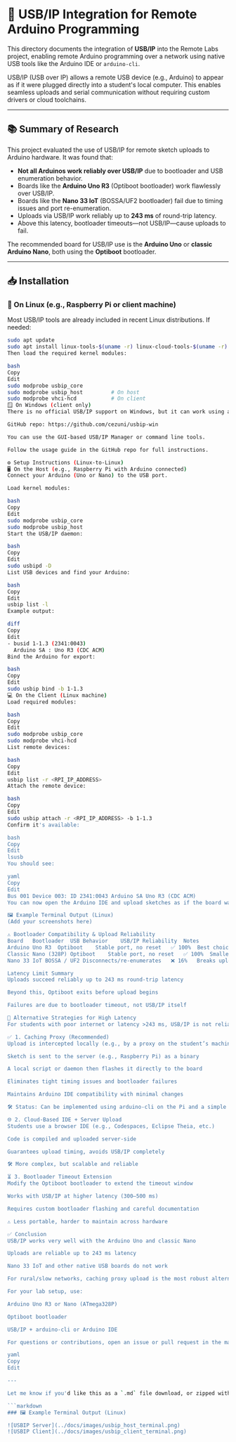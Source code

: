 # 🔌 USB/IP Integration for Remote Arduino Programming

This directory documents the integration of **USB/IP** into the Remote Labs project, enabling remote Arduino programming over a network using native USB tools like the Arduino IDE or `arduino-cli`.

USB/IP (USB over IP) allows a remote USB device (e.g., Arduino) to appear as if it were plugged directly into a student's local computer. This enables seamless uploads and serial communication without requiring custom drivers or cloud toolchains.

---

## 📚 Summary of Research

This project evaluated the use of USB/IP for remote sketch uploads to Arduino hardware. It was found that:

- **Not all Arduinos work reliably over USB/IP** due to bootloader and USB enumeration behavior.
- Boards like the **Arduino Uno R3** (Optiboot bootloader) work flawlessly over USB/IP.
- Boards like the **Nano 33 IoT** (BOSSA/UF2 bootloader) fail due to timing issues and port re-enumeration.
- Uploads via USB/IP work reliably up to **243 ms** of round-trip latency.
- Above this latency, bootloader timeouts—not USB/IP—cause uploads to fail.

The recommended board for USB/IP use is the **Arduino Uno** or **classic Arduino Nano**, both using the **Optiboot** bootloader.

---

## 📥 Installation

### 🐧 On Linux (e.g., Raspberry Pi or client machine)

Most USB/IP tools are already included in recent Linux distributions. If needed:

```bash
sudo apt update
sudo apt install linux-tools-$(uname -r) linux-cloud-tools-$(uname -r)
Then load the required kernel modules:

bash
Copy
Edit
sudo modprobe usbip_core
sudo modprobe usbip_host         # On host
sudo modprobe vhci-hcd           # On client
🪟 On Windows (client only)
There is no official USB/IP support on Windows, but it can work using a community-maintained tool:

GitHub repo: https://github.com/cezuni/usbip-win

You can use the GUI-based USB/IP Manager or command line tools.

Follow the usage guide in the GitHub repo for full instructions.

⚙️ Setup Instructions (Linux-to-Linux)
🖥️ On the Host (e.g., Raspberry Pi with Arduino connected)
Connect your Arduino (Uno or Nano) to the USB port.

Load kernel modules:

bash
Copy
Edit
sudo modprobe usbip_core
sudo modprobe usbip_host
Start the USB/IP daemon:

bash
Copy
Edit
sudo usbipd -D
List USB devices and find your Arduino:

bash
Copy
Edit
usbip list -l
Example output:

diff
Copy
Edit
- busid 1-1.3 (2341:0043)
  Arduino SA : Uno R3 (CDC ACM)
Bind the Arduino for export:

bash
Copy
Edit
sudo usbip bind -b 1-1.3
💻 On the Client (Linux machine)
Load required modules:

bash
Copy
Edit
sudo modprobe usbip_core
sudo modprobe vhci-hcd
List remote devices:

bash
Copy
Edit
usbip list -r <RPI_IP_ADDRESS>
Attach the remote device:

bash
Copy
Edit
sudo usbip attach -r <RPI_IP_ADDRESS> -b 1-1.3
Confirm it's available:

bash
Copy
Edit
lsusb
You should see:

yaml
Copy
Edit
Bus 001 Device 003: ID 2341:0043 Arduino SA Uno R3 (CDC ACM)
You can now open the Arduino IDE and upload sketches as if the board was plugged in locally.

🖼️ Example Terminal Output (Linux)
(Add your screenshots here)

⚠️ Bootloader Compatibility & Upload Reliability
Board	Bootloader	USB Behavior	USB/IP Reliability	Notes
Arduino Uno R3	Optiboot	Stable port, no reset	✅ 100%	Best choice
Classic Nano (328P)	Optiboot	Stable port, no reset	✅ 100%	Smaller form factor
Nano 33 IoT	BOSSA / UF2	Disconnects/re-enumerates	❌ 16%	Breaks upload over USB/IP

Latency Limit Summary
Uploads succeed reliably up to 243 ms round-trip latency

Beyond this, Optiboot exits before upload begins

Failures are due to bootloader timeout, not USB/IP itself

🔁 Alternative Strategies for High Latency
For students with poor internet or latency >243 ms, USB/IP is not reliable. Consider these fallback strategies:

✅ 1. Caching Proxy (Recommended)
Upload is intercepted locally (e.g., by a proxy on the student’s machine)

Sketch is sent to the server (e.g., Raspberry Pi) as a binary

A local script or daemon then flashes it directly to the board

Eliminates tight timing issues and bootloader failures

Maintains Arduino IDE compatibility with minimal changes

🛠️ Status: Can be implemented using arduino-cli on the Pi and a simple upload watcher or queue

🌐 2. Cloud-Based IDE + Server Upload
Students use a browser IDE (e.g., Codespaces, Eclipse Theia, etc.)

Code is compiled and uploaded server-side

Guarantees upload timing, avoids USB/IP completely

🛠️ More complex, but scalable and reliable

⏳ 3. Bootloader Timeout Extension
Modify the Optiboot bootloader to extend the timeout window

Works with USB/IP at higher latency (300–500 ms)

Requires custom bootloader flashing and careful documentation

⚠️ Less portable, harder to maintain across hardware

✅ Conclusion
USB/IP works very well with the Arduino Uno and classic Nano

Uploads are reliable up to 243 ms latency

Nano 33 IoT and other native USB boards do not work

For rural/slow networks, caching proxy upload is the most robust alternative

For your lab setup, use:

Arduino Uno R3 or Nano (ATmega328P)

Optiboot bootloader

USB/IP + arduino-cli or Arduino IDE

For questions or contributions, open an issue or pull request in the main repository.

yaml
Copy
Edit

---

Let me know if you'd like this as a `.md` file download, or zipped with your image placeholders. Once you've added your screenshots, just replace the “Example Terminal Output” section with:

```markdown
### 🖼️ Example Terminal Output (Linux)

![USBIP Server](../docs/images/usbip_host_terminal.png)
![USBIP Client](../docs/images/usbip_client_terminal.png)
